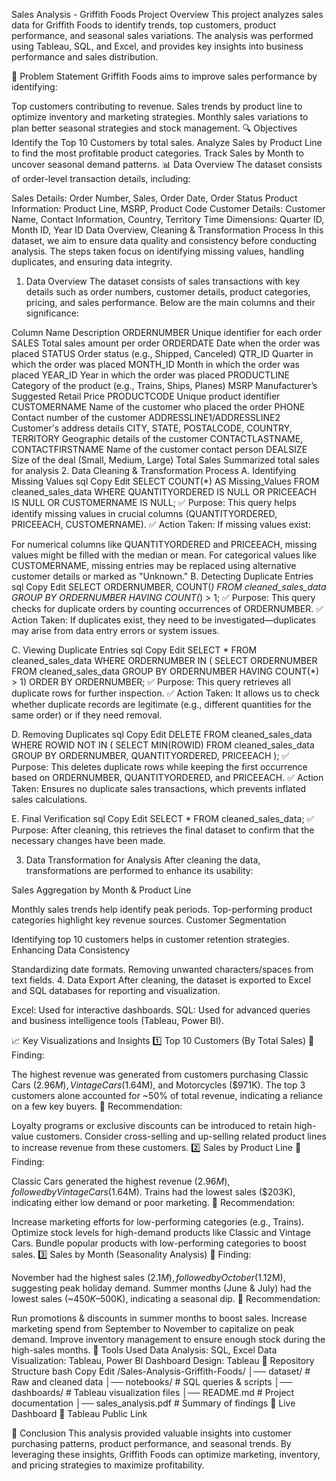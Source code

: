 Sales Analysis - Griffith Foods
 Project Overview
This project analyzes sales data for Griffith Foods to identify trends, top customers, product performance, and seasonal sales variations. The analysis was performed using Tableau, SQL, and Excel, and provides key insights into business performance and sales distribution.

🎯 Problem Statement
Griffith Foods aims to improve sales performance by identifying:

Top customers contributing to revenue.
Sales trends by product line to optimize inventory and marketing strategies.
Monthly sales variations to plan better seasonal strategies and stock management.
🔍 Objectives
Identify the Top 10 Customers by total sales.
Analyze Sales by Product Line to find the most profitable product categories.
Track Sales by Month to uncover seasonal demand patterns.
📊 Data Overview
The dataset consists of order-level transaction details, including:

Sales Details: Order Number, Sales, Order Date, Order Status
Product Information: Product Line, MSRP, Product Code
Customer Details: Customer Name, Contact Information, Country, Territory
Time Dimensions: Quarter ID, Month ID, Year ID
Data Overview, Cleaning & Transformation Process
In this dataset, we aim to ensure data quality and consistency before conducting analysis. The steps taken focus on identifying missing values, handling duplicates, and ensuring data integrity.

1. Data Overview
The dataset consists of sales transactions with key details such as order numbers, customer details, product categories, pricing, and sales performance. Below are the main columns and their significance:

Column Name	Description
ORDERNUMBER	Unique identifier for each order
SALES	Total sales amount per order
ORDERDATE	Date when the order was placed
STATUS	Order status (e.g., Shipped, Canceled)
QTR_ID	Quarter in which the order was placed
MONTH_ID	Month in which the order was placed
YEAR_ID	Year in which the order was placed
PRODUCTLINE	Category of the product (e.g., Trains, Ships, Planes)
MSRP	Manufacturer’s Suggested Retail Price
PRODUCTCODE	Unique product identifier
CUSTOMERNAME	Name of the customer who placed the order
PHONE	Contact number of the customer
ADDRESSLINE1/ADDRESSLINE2	Customer's address details
CITY, STATE, POSTALCODE, COUNTRY, TERRITORY	Geographic details of the customer
CONTACTLASTNAME, CONTACTFIRSTNAME	Name of the customer contact person
DEALSIZE	Size of the deal (Small, Medium, Large)
Total Sales	Summarized total sales for analysis
2. Data Cleaning & Transformation Process
A. Identifying Missing Values
sql
Copy
Edit
SELECT COUNT(*) AS Missing_Values
FROM cleaned_sales_data
WHERE QUANTITYORDERED IS NULL
   OR PRICEEACH IS NULL
   OR CUSTOMERNAME IS NULL;
✅ Purpose: This query helps identify missing values in crucial columns (QUANTITYORDERED, PRICEEACH, CUSTOMERNAME).
✅ Action Taken: If missing values exist:

For numerical columns like QUANTITYORDERED and PRICEEACH, missing values might be filled with the median or mean.
For categorical values like CUSTOMERNAME, missing entries may be replaced using alternative customer details or marked as "Unknown."
B. Detecting Duplicate Entries
sql
Copy
Edit
SELECT ORDERNUMBER, COUNT(*)
FROM cleaned_sales_data
GROUP BY ORDERNUMBER
HAVING COUNT(*) > 1;
✅ Purpose: This query checks for duplicate orders by counting occurrences of ORDERNUMBER.
✅ Action Taken: If duplicates exist, they need to be investigated—duplicates may arise from data entry errors or system issues.

C. Viewing Duplicate Entries
sql
Copy
Edit
SELECT * 
FROM cleaned_sales_data
WHERE ORDERNUMBER IN (
    SELECT ORDERNUMBER 
    FROM cleaned_sales_data
    GROUP BY ORDERNUMBER
    HAVING COUNT(*) > 1)
ORDER BY ORDERNUMBER;
✅ Purpose: This query retrieves all duplicate rows for further inspection.
✅ Action Taken: It allows us to check whether duplicate records are legitimate (e.g., different quantities for the same order) or if they need removal.

D. Removing Duplicates
sql
Copy
Edit
DELETE FROM cleaned_sales_data
WHERE ROWID NOT IN (
    SELECT MIN(ROWID) 
    FROM cleaned_sales_data
    GROUP BY ORDERNUMBER, QUANTITYORDERED, PRICEEACH
);
✅ Purpose: This deletes duplicate rows while keeping the first occurrence based on ORDERNUMBER, QUANTITYORDERED, and PRICEEACH.
✅ Action Taken: Ensures no duplicate sales transactions, which prevents inflated sales calculations.

E. Final Verification
sql
Copy
Edit
SELECT * FROM cleaned_sales_data;
✅ Purpose: After cleaning, this retrieves the final dataset to confirm that the necessary changes have been made.

3. Data Transformation for Analysis
After cleaning the data, transformations are performed to enhance its usability:

Sales Aggregation by Month & Product Line

Monthly sales trends help identify peak periods.
Top-performing product categories highlight key revenue sources.
Customer Segmentation

Identifying top 10 customers helps in customer retention strategies.
Enhancing Data Consistency

Standardizing date formats.
Removing unwanted characters/spaces from text fields.
4. Data Export
After cleaning, the dataset is exported to Excel and SQL databases for reporting and visualization.

Excel: Used for interactive dashboards.
SQL: Used for advanced queries and business intelligence tools (Tableau, Power BI).

📈 Key Visualizations and Insights
1️⃣ Top 10 Customers (By Total Sales)
📌 Finding:

The highest revenue was generated from customers purchasing Classic Cars ($2.96M), Vintage Cars ($1.64M), and Motorcycles ($971K).
The top 3 customers alone accounted for ~50% of total revenue, indicating a reliance on a few key buyers.
📌 Recommendation:

Loyalty programs or exclusive discounts can be introduced to retain high-value customers.
Consider cross-selling and up-selling related product lines to increase revenue from these customers.
2️⃣ Sales by Product Line
📌 Finding:

Classic Cars generated the highest revenue ($2.96M), followed by Vintage Cars ($1.64M).
Trains had the lowest sales ($203K), indicating either low demand or poor marketing.
📌 Recommendation:

Increase marketing efforts for low-performing categories (e.g., Trains).
Optimize stock levels for high-demand products like Classic and Vintage Cars.
Bundle popular products with low-performing categories to boost sales.
3️⃣ Sales by Month (Seasonality Analysis)
📌 Finding:

November had the highest sales ($2.1M), followed by October ($1.12M), suggesting peak holiday demand.
Summer months (June & July) had the lowest sales (~$450K–$500K), indicating a seasonal dip.
📌 Recommendation:

Run promotions & discounts in summer months to boost sales.
Increase marketing spend from September to November to capitalize on peak demand.
Improve inventory management to ensure enough stock during the high-sales months.
📌 Tools Used
Data Analysis: SQL, Excel
Data Visualization: Tableau, Power BI
Dashboard Design: Tableau
📂 Repository Structure
bash
Copy
Edit
/Sales-Analysis-Griffith-Foods/
│── dataset/                      # Raw and cleaned data
│── notebooks/                     # SQL queries & scripts
│── dashboards/                     # Tableau visualization files
│── README.md                       # Project documentation
│── sales_analysis.pdf               # Summary of findings
🔗 Live Dashboard
🔗 Tableau Public Link

📢 Conclusion
This analysis provided valuable insights into customer purchasing patterns, product performance, and seasonal trends. By leveraging these insights, Griffith Foods can optimize marketing, inventory, and pricing strategies to maximize profitability.

